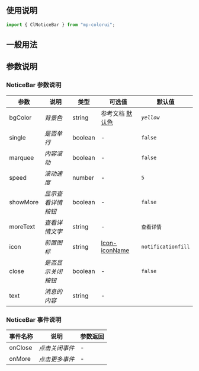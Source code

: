 ## 使用说明

```js
import { ClNoticeBar } from "mp-colorui";
```

## 一般用法

<CodeShow componentName='noticeBar' />

## 参数说明

### NoticeBar 参数说明

| 参数     | 说明               | 类型    | 可选值                               | 默认值             |
| -------- | ------------------ | ------- | ------------------------------------ | ------------------ |
| bgColor  | _背景色_           | string  | 参考文档 [默认色](/home/color)       | _`yellow`_         |
| single   | _是否单行_         | boolean | -                                    | `false`            |
| marquee  | _内容滚动_         | boolean | -                                    | `false`            |
| speed    | _滚动速度_         | number  | -                                    | `5`                |
| showMore | _显示查看详情按钮_ | boolean | -                                    | `false`            |
| moreText | _查看详情文字_     | string  | -                                    | `查看详情`         |
| icon     | _前置图标_         | string  | [Icon-iconName](/base/icon#iconname) | `notificationfill` |
| close    | _是否显示关闭按钮_ | boolean | -                                    | `false`            |
| text     | _消息的内容_       | string  | -                                    |                    |

### NoticeBar 事件说明

| 事件名称 | 说明           | 参数返回 |
| -------- | -------------- | -------- |
| onClose  | _点击关闭事件_ | -        |
| onMore   | _点击更多事件_ | -        |

<FloatPhone url="https://yinliangdream.github.io/mp-colorui-h5-demo/#/pages/components/noticeBar/index" />
